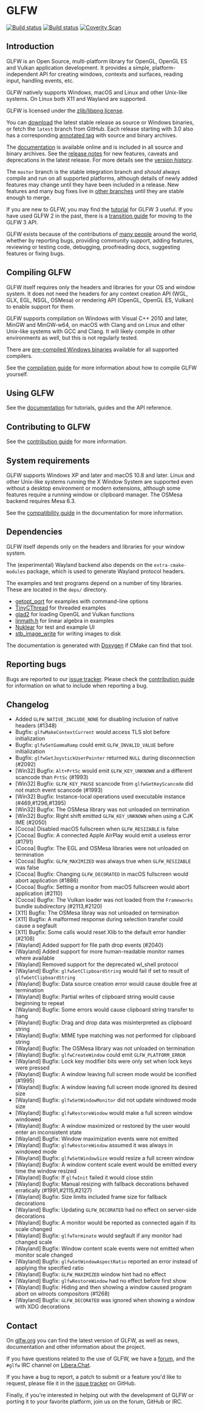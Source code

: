 # GLFW

[![Build status](https://github.com/glfw/glfw/actions/workflows/build.yml/badge.svg)](https://github.com/glfw/glfw/actions)
[![Build status](https://ci.appveyor.com/api/projects/status/0kf0ct9831i5l6sp/branch/master?svg=true)](https://ci.appveyor.com/project/elmindreda/glfw)
[![Coverity Scan](https://scan.coverity.com/projects/4884/badge.svg)](https://scan.coverity.com/projects/glfw-glfw)

## Introduction

GLFW is an Open Source, multi-platform library for OpenGL, OpenGL ES and Vulkan
application development. It provides a simple, platform-independent API for
creating windows, contexts and surfaces, reading input, handling events, etc.

GLFW natively supports Windows, macOS and Linux and other Unix-like systems. On
Linux both X11 and Wayland are supported.

GLFW is licensed under the [zlib/libpng
license](https://www.glfw.org/license.html).

You can [download](https://www.glfw.org/download.html) the latest stable release
as source or Windows binaries, or fetch the `latest` branch from GitHub. Each
release starting with 3.0 also has a corresponding [annotated
tag](https://github.com/glfw/glfw/releases) with source and binary archives.

The [documentation](https://www.glfw.org/docs/latest/) is available online and is
included in all source and binary archives. See the [release
notes](https://www.glfw.org/docs/latest/news.html) for new features, caveats and
deprecations in the latest release. For more details see the [version
history](https://www.glfw.org/changelog.html).

The `master` branch is the stable integration branch and _should_ always compile
and run on all supported platforms, although details of newly added features may
change until they have been included in a release. New features and many bug
fixes live in [other branches](https://github.com/glfw/glfw/branches/all) until
they are stable enough to merge.

If you are new to GLFW, you may find the
[tutorial](https://www.glfw.org/docs/latest/quick.html) for GLFW 3 useful. If
you have used GLFW 2 in the past, there is a [transition
guide](https://www.glfw.org/docs/latest/moving.html) for moving to the GLFW
3 API.

GLFW exists because of the contributions of [many people](CONTRIBUTORS.md)
around the world, whether by reporting bugs, providing community support, adding
features, reviewing or testing code, debugging, proofreading docs, suggesting
features or fixing bugs.

## Compiling GLFW

GLFW itself requires only the headers and libraries for your OS and window
system. It does not need the headers for any context creation API (WGL, GLX,
EGL, NSGL, OSMesa) or rendering API (OpenGL, OpenGL ES, Vulkan) to enable
support for them.

GLFW supports compilation on Windows with Visual C++ 2010 and later, MinGW and
MinGW-w64, on macOS with Clang and on Linux and other Unix-like systems with GCC
and Clang. It will likely compile in other environments as well, but this is
not regularly tested.

There are [pre-compiled Windows binaries](https://www.glfw.org/download.html)
available for all supported compilers.

See the [compilation guide](https://www.glfw.org/docs/latest/compile.html) for
more information about how to compile GLFW yourself.

## Using GLFW

See the [documentation](https://www.glfw.org/docs/latest/) for tutorials, guides
and the API reference.

## Contributing to GLFW

See the [contribution
guide](https://github.com/glfw/glfw/blob/master/docs/CONTRIBUTING.md) for
more information.

## System requirements

GLFW supports Windows XP and later and macOS 10.8 and later. Linux and other
Unix-like systems running the X Window System are supported even without
a desktop environment or modern extensions, although some features require
a running window or clipboard manager. The OSMesa backend requires Mesa 6.3.

See the [compatibility guide](https://www.glfw.org/docs/latest/compat.html)
in the documentation for more information.

## Dependencies

GLFW itself depends only on the headers and libraries for your window system.

The (experimental) Wayland backend also depends on the `extra-cmake-modules`
package, which is used to generate Wayland protocol headers.

The examples and test programs depend on a number of tiny libraries. These are
located in the `deps/` directory.

- [getopt\_port](https://github.com/kimgr/getopt_port/) for examples
  with command-line options
- [TinyCThread](https://github.com/tinycthread/tinycthread) for threaded
  examples
- [glad2](https://github.com/Dav1dde/glad) for loading OpenGL and Vulkan
  functions
- [linmath.h](https://github.com/datenwolf/linmath.h) for linear algebra in
  examples
- [Nuklear](https://github.com/Immediate-Mode-UI/Nuklear) for test and example UI
- [stb\_image\_write](https://github.com/nothings/stb) for writing images to disk

The documentation is generated with [Doxygen](https://doxygen.org/) if CMake can
find that tool.

## Reporting bugs

Bugs are reported to our [issue tracker](https://github.com/glfw/glfw/issues).
Please check the [contribution
guide](https://github.com/glfw/glfw/blob/master/docs/CONTRIBUTING.md) for
information on what to include when reporting a bug.

## Changelog

- Added `GLFW_NATIVE_INCLUDE_NONE` for disabling inclusion of native headers (#1348)
- Bugfix: `glfwMakeContextCurrent` would access TLS slot before initialization
- Bugfix: `glfwSetGammaRamp` could emit `GLFW_INVALID_VALUE` before initialization
- Bugfix: `glfwGetJoystickUserPointer` returned `NULL` during disconnection (#2092)
- [Win32] Bugfix: `Alt+PrtSc` would emit `GLFW_KEY_UNKNOWN` and a different
  scancode than `PrtSc` (#1993)
- [Win32] Bugfix: `GLFW_KEY_PAUSE` scancode from `glfwGetKeyScancode` did not
  match event scancode (#1993)
- [Win32] Bugfix: Instance-local operations used executable instance (#469,#1296,#1395)
- [Win32] Bugfix: The OSMesa library was not unloaded on termination
- [Win32] Bugfix: Right shift emitted `GLFW_KEY_UNKNOWN` when using a CJK IME (#2050)
- [Cocoa] Disabled macOS fullscreen when `GLFW_RESIZABLE` is false
- [Cocoa] Bugfix: A connected Apple AirPlay would emit a useless error (#1791)
- [Cocoa] Bugfix: The EGL and OSMesa libraries were not unloaded on termination
- [Cocoa] Bugfix: `GLFW_MAXIMIZED` was always true when `GLFW_RESIZABLE` was false
- [Cocoa] Bugfix: Changing `GLFW_DECORATED` in macOS fullscreen would abort
  application (#1886)
- [Cocoa] Bugfix: Setting a monitor from macOS fullscreen would abort
  application (#2110)
- [Cocoa] Bugfix: The Vulkan loader was not loaded from the `Frameworks` bundle
  subdirectory (#2113,#2120)
- [X11] Bugfix: The OSMesa libray was not unloaded on termination
- [X11] Bugfix: A malformed response during selection transfer could cause a segfault
- [X11] Bugfix: Some calls would reset Xlib to the default error handler (#2108)
- [Wayland] Added support for file path drop events (#2040)
- [Wayland] Added support for more human-readable monitor names where available
- [Wayland] Removed support for the deprecated wl\_shell protocol
- [Wayland] Bugfix: `glfwSetClipboardString` would fail if set to result of
  `glfwGetClipboardString`
- [Wayland] Bugfix: Data source creation error would cause double free at termination
- [Wayland] Bugfix: Partial writes of clipboard string would cause beginning to repeat
- [Wayland] Bugfix: Some errors would cause clipboard string transfer to hang
- [Wayland] Bugfix: Drag and drop data was misinterpreted as clipboard string
- [Wayland] Bugfix: MIME type matching was not performed for clipboard string
- [Wayland] Bugfix: The OSMesa library was not unloaded on termination
- [Wayland] Bugfix: `glfwCreateWindow` could emit `GLFW_PLATFORM_ERROR`
- [Wayland] Bugfix: Lock key modifier bits were only set when lock keys were pressed
- [Wayland] Bugfix: A window leaving full screen mode would be iconified (#1995)
- [Wayland] Bugfix: A window leaving full screen mode ignored its desired size
- [Wayland] Bugfix: `glfwSetWindowMonitor` did not update windowed mode size
- [Wayland] Bugfix: `glfwRestoreWindow` would make a full screen window windowed
- [Wayland] Bugfix: A window maximized or restored by the user would enter an
  inconsistent state
- [Wayland] Bugfix: Window maximization events were not emitted
- [Wayland] Bugfix: `glfwRestoreWindow` assumed it was always in windowed mode
- [Wayland] Bugfix: `glfwSetWindowSize` would resize a full screen window
- [Wayland] Bugfix: A window content scale event would be emitted every time
  the window resized
- [Wayland] Bugfix: If `glfwInit` failed it would close stdin
- [Wayland] Bugfix: Manual resizing with fallback decorations behaved erratically
  (#1991,#2115,#2127)
- [Wayland] Bugfix: Size limits included frame size for fallback decorations
- [Wayland] Bugfix: Updating `GLFW_DECORATED` had no effect on server-side
  decorations
- [Wayland] Bugfix: A monitor would be reported as connected again if its scale
  changed
- [Wayland] Bugfix: `glfwTerminate` would segfault if any monitor had changed
  scale
- [Wayland] Bugfix: Window content scale events were not emitted when monitor
  scale changed
- [Wayland] Bugfix: `glfwSetWindowAspectRatio` reported an error instead of
  applying the specified ratio
- [Wayland] Bugfix: `GLFW_MAXIMIZED` window hint had no effect
- [Wayland] Bugfix: `glfwRestoreWindow` had no effect before first show
- [Wayland] Bugfix: Hiding and then showing a window caused program abort on
  wlroots compositors (#1268)
- [Wayland] Bugfix: `GLFW_DECORATED` was ignored when showing a window with XDG
  decorations

## Contact

On [glfw.org](https://www.glfw.org/) you can find the latest version of GLFW, as
well as news, documentation and other information about the project.

If you have questions related to the use of GLFW, we have a
[forum](https://discourse.glfw.org/), and the `#glfw` IRC channel on
[Libera.Chat](https://libera.chat/).

If you have a bug to report, a patch to submit or a feature you'd like to
request, please file it in the
[issue tracker](https://github.com/glfw/glfw/issues) on GitHub.

Finally, if you're interested in helping out with the development of GLFW or
porting it to your favorite platform, join us on the forum, GitHub or IRC.

